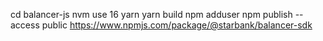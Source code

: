 

cd balancer-js
nvm use 16
yarn 
yarn build 
npm adduser
npm publish --access public 
https://www.npmjs.com/package/@starbank/balancer-sdk

